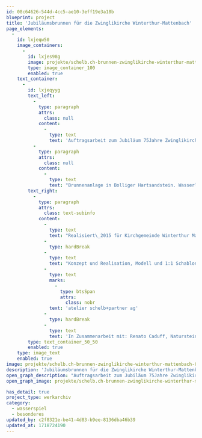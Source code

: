 ```yaml
---
id: 08c64626-544d-4cc5-ae10-3eff19e3a18b
blueprint: project
title: 'Jubiläumsbrunnen für die Zwinglikirche Winterthur-Mattenbach'
page_elements:
  -
    id: lxjeqw50
    image_containers:
      -
        id: lxjes98g
        image: projekte/schelb.ch-brunnen-zwinglikirche-winterthur-mattenbach-0.jpg
        type: image_container_100
        enabled: true
    text_container:
      -
        id: lxjeqyyg
        text_left:
          -
            type: paragraph
            attrs:
              class: null
            content:
              -
                type: text
                text: 'Auftragsarbeit zum Jubiläum 75Jahre Zwinglikirche'
          -
            type: paragraph
            attrs:
              class: null
            content:
              -
                type: text
                text: "Brunnenanlage in Bolliger Hartsandstein. Wasserläufe und Becken mit Mäandern, Wirbelstrasse, gegenläufiger Spirale.\_Freistehender Zulauf in Edelstahl"
        text_right:
          -
            type: paragraph
            attrs:
              class: text-subinfo
            content:
              -
                type: text
                text: "Realisiert\_2015 für Kirchgemeinde Winterthur Mattenbach"
              -
                type: hardBreak
              -
                type: text
                text: "Konzept und Realisation, Modell und 1:1 Schablonen: F. Schelb,\_"
              -
                type: text
                marks:
                  -
                    type: btsSpan
                    attrs:
                      class: nobr
                text: 'atelier schelb+partner ag'
              -
                type: hardBreak
              -
                type: text
                text: 'In Zusammenarbeit mit: Renato Caduff, Natursteinzentrum Müller Hinwil'
        type: text_container_50_50
        enabled: true
    type: image_text
    enabled: true
image: projekte/schelb.ch-brunnen-zwinglikirche-winterthur-mattenbach-0.jpg
description: 'Jubiläumsbrunnen für die Zwinglikirche Winterthur-Mattenbach'
open_graph_description: "Auftragsarbeit zum Jubiläum 75Jahre Zwinglikirche. Brunnenanlage in Bolliger Hartsandstein. Wasserläufe und Becken mit Mäandern, Wirbelstrasse, gegenläufiger Spirale.\_Freistehender Zulauf in Edelstahl"
open_graph_image: projekte/schelb.ch-brunnen-zwinglikirche-winterthur-mattenbach-0.jpg

has_detail: true
project_type: werkarchiv
category:
  - wasserspiel
  - besonderes
updated_by: c2f8321e-be41-4d83-b9ee-8136dba46b39
updated_at: 1718724190
---
```

